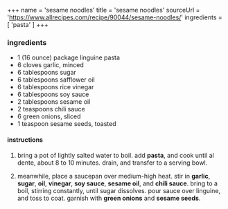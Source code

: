 +++
name = 'sesame noodles'
title = 'sesame noodles'
sourceUrl = 'https://www.allrecipes.com/recipe/90044/sesame-noodles/'
ingredients = [
 'pasta'
]
+++

### ingredients

- 1 (16 ounce) package linguine pasta
- 6 cloves garlic, minced
- 6 tablespoons sugar
- 6 tablespoons safflower oil
- 6 tablespoons rice vinegar
- 6 tablespoons soy sauce
- 2 tablespoons sesame oil
- 2 teaspoons chili sauce
- 6 green onions, sliced
- 1 teaspoon sesame seeds, toasted

#### instructions

1. bring a pot of lightly salted water to boil. add **pasta**, and cook until al dente, about 8 to 10 minutes. drain, and transfer to a serving bowl.

2. meanwhile, place a saucepan over medium-high heat. stir in **garlic**, **sugar**, **oil**, **vinegar**, **soy sauce**, **sesame oil**, and **chili sauce**. bring to a boil, stirring constantly, until sugar dissolves. pour sauce over linguine, and toss to coat. garnish with **green onions** and **sesame seeds**. 